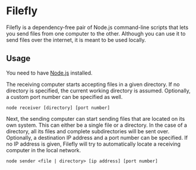 # Filefly

Filefly is a dependency-free pair of Node.js command-line scripts that lets you send files from one computer to the other. Although you can use it to send files over the internet, it is meant to be used locally.

## Usage

You need to have [Node.js](https://nodejs.org/) installed.

The receiving computer starts accepting files in a given directory. If no directory is specified, the current working directory is assumed. Optionally, a custom port number can be specified as well.

    node receiver [directory] [port number]

Next, the sending computer can start sending files that are located on its own system. This can either be a single file or a directory. In the case of a directory, all its files and complete subdirectories will be sent over. Optionally, a destination IP address and a port number can be specified. If no IP address is given, Filefly will try to automatically locate a receiving computer in the local network.

    node sender <file | directory> [ip address] [port number]
